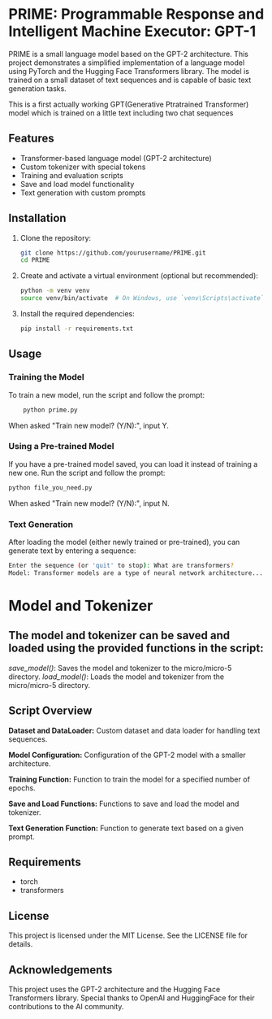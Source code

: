 # PRIME: Programmable Response and Intelligent Machine Executor: GPT-1

PRIME is a small language model based on the GPT-2 architecture. This project demonstrates a simplified implementation of a language model using PyTorch and the Hugging Face Transformers library. The model is trained on a small dataset of text sequences and is capable of basic text generation tasks.

This is a first actually working GPT(Generative Ptratrained Transformer) model which is trained on a little text including two chat sequences

## Features

- Transformer-based language model (GPT-2 architecture)
- Custom tokenizer with special tokens
- Training and evaluation scripts
- Save and load model functionality
- Text generation with custom prompts

## Installation

1. Clone the repository:
    ```bash
    git clone https://github.com/yourusername/PRIME.git
    cd PRIME
    ```

2. Create and activate a virtual environment (optional but recommended):
    ```bash
    python -m venv venv
    source venv/bin/activate  # On Windows, use `venv\Scripts\activate`
    ```

3. Install the required dependencies:
    ```bash
    pip install -r requirements.txt
    ```

## Usage

### Training the Model

To train a new model, run the script and follow the prompt:
```bash
    python prime.py
```
When asked "Train new model? (Y/N):", input Y.

### Using a Pre-trained Model

If you have a pre-trained model saved, you can load it instead of training a new one. Run the script and follow the prompt:

```bash
python file_you_need.py
```
When asked "Train new model? (Y/N):", input N.

### Text Generation
After loading the model (either newly trained or pre-trained), you can generate text by entering a sequence:

```bash
Enter the sequence (or 'quit' to stop): What are transformers?
Model: Transformer models are a type of neural network architecture...
```

# Model and Tokenizer

## The model and tokenizer can be saved and loaded using the provided functions in the script:

*save_model()*: Saves the model and tokenizer to the micro/micro-5 directory.
*load_model()*: Loads the model and tokenizer from the micro/micro-5 directory.

## Script Overview

**Dataset and DataLoader:** Custom dataset and data loader for handling text sequences.

**Model Configuration:** Configuration of the GPT-2 model with a smaller architecture.

**Training Function:** Function to train the model for a specified number of epochs.

**Save and Load Functions:** Functions to save and load the model and tokenizer.

**Text Generation Function:** Function to generate text based on a given prompt.

## Requirements

- torch
- transformers


## License

This project is licensed under the MIT License. See the LICENSE file for details.

## Acknowledgements

This project uses the GPT-2 architecture and the Hugging Face Transformers library. Special thanks to OpenAI and HuggingFace for their contributions to the AI community.
